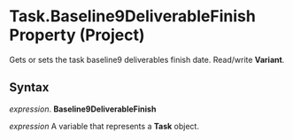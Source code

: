 
# Task.Baseline9DeliverableFinish Property (Project)

Gets or sets the task baseline9 deliverables finish date. Read/write  **Variant**.


## Syntax

 _expression_. **Baseline9DeliverableFinish**

 _expression_ A variable that represents a **Task** object.

